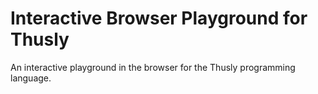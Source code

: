 # Interactive Browser Playground for Thusly

An interactive playground in the browser for the Thusly programming language.
